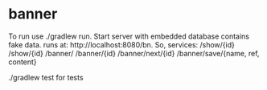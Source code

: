 # banner

To run use ./gradlew run. Start server with embedded database contains fake data. runs at: http://localhost:8080/bn. 
So, services:
/show/{id}
/show/{id}
/banner/
/banner/{id}
/banner/next/{id}
/banner/save/{name, ref, content}


./gradlew test for tests
